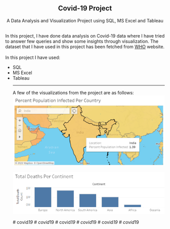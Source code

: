 <center>
  <h2 align='center'>Covid-19 Project</h2>
  <p align='center'>A Data Analysis and Visualization Project using SQL, MS Excel and Tableau</p>
</center>
<br>
In this project, I have done data analysis on Covid-19 data where I have tried to answer few queries and show some insights through visualization. The dataset that I have used in this project has been fetched from <a href='https://ourworldindata.org/covid-deaths'>WHO</a> website. 
<br><br>
In this project I have used:
<ul>
  <li>SQL</li>
<li>MS Excel</li>
<li>Tableau</li>

<hr>
A few of the visualizations from the project are as follows:
<div>
  <img src='percent_population_infected.png'>
</div>
  <br>
<div>
<img src='death_count_per_conti.png'>
</div>

#   c o v i d _ 1 9 
 
 #   c o v i d _ 1 9 
 
 #   c o v i d _ 1 9 
 
 #   c o v i d _ 1 9 
 
 #   c o v i d _ 1 9 
 
 #   c o v i d _ 1 9 
 
 